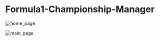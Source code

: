 # Formula1-Championship-Manager

![home_page](https://user-images.githubusercontent.com/66528404/151643689-ccbeba03-cdb3-4ba9-baa0-29f2b0d74d52.png)

![main_page](https://user-images.githubusercontent.com/66528404/151643714-ba24307d-a4b4-45d6-80e5-4a1e801eea14.png)
